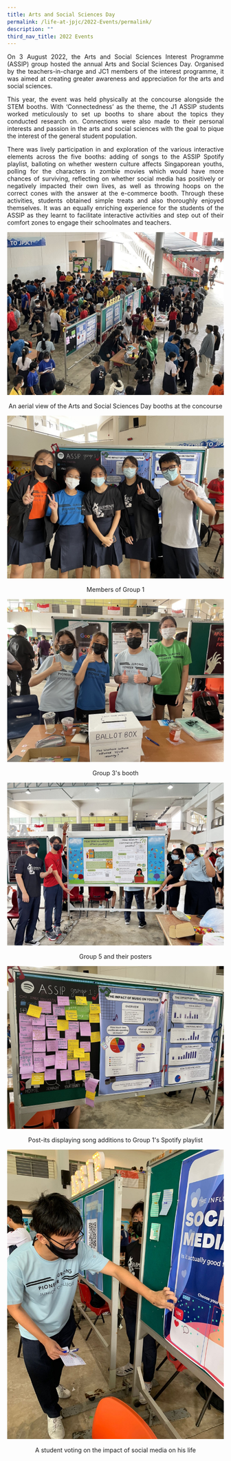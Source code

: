 ```yaml
---
title: Arts and Social Sciences Day
permalink: /life-at-jpjc/2022-Events/permalink/
description: ""
third_nav_title: 2022 Events
---
```

<div align=justify>

On 3 August 2022, the Arts and Social Sciences Interest Programme (ASSIP) group hosted the annual Arts and Social Sciences Day. Organised by the teachers-in-charge and JC1 members of the interest programme, it was aimed at creating greater awareness and appreciation for the arts and social sciences.

This year, the event was held physically at the concourse alongside the STEM booths. With ‘Connectedness’ as the theme, the J1 ASSIP students worked meticulously to set up booths to share about the topics they conducted research on. Connections were also made to their personal interests and passion in the arts and social sciences with the goal to pique the interest of the general student population.

There was lively participation in and exploration of the various interactive elements across the five booths: adding of songs to the ASSIP Spotify playlist, balloting on whether western culture affects Singaporean youths, polling for the characters in zombie movies which would have more chances of surviving, reflecting on whether social media has positively or negatively impacted their own lives, as well as throwing hoops on the correct cones with the answer at the e-commerce booth. Through these activities, students obtained simple treats and also thoroughly enjoyed themselves. It was an equally enriching experience for the students of the ASSIP as they learnt to facilitate interactive activities and step out of their comfort zones to engage their schoolmates and teachers.

![](/images/Life%20@%20JPJC/2022%20Events/Arts%20and%20Social%20Sciences%20Day/1%20An%20aerial%20view%20of%20the%20Arts%20and%20Social%20Sciences%20Day%20booths%20at%20the%20concourse.jpg)
	<center>An aerial view of the Arts and Social Sciences Day booths at the concourse</center>
	
![](/images/Life%20@%20JPJC/2022%20Events/Arts%20and%20Social%20Sciences%20Day/2%20Members%20of%20Group%201.jpg)
	<center>Members of Group 1</center>

![](/images/Life%20@%20JPJC/2022%20Events/Arts%20and%20Social%20Sciences%20Day/3%20Group%203_s%20booth.jpg)
	<center>Group 3's booth</center>
	
![](/images/Life%20@%20JPJC/2022%20Events/Arts%20and%20Social%20Sciences%20Day/4%20Group%205%20and%20their%20posters.jpg)
	<center>Group 5 and their posters</center>

![](/images/Life%20@%20JPJC/2022%20Events/Arts%20and%20Social%20Sciences%20Day/5%20Post-its%20displaying%20song%20additions%20to%20Group%201_s%20Spotify%20playlist.jpg)
	<center>Post-its displaying song additions to Group 1's Spotify playlist</center>
	
![](/images/Life%20@%20JPJC/2022%20Events/Arts%20and%20Social%20Sciences%20Day/6%20A%20student%20voting%20on%20the%20impact%20of%20social%20media%20on%20his%20life.jpg)
	<center>A student voting on the impact of social media on his life</center>